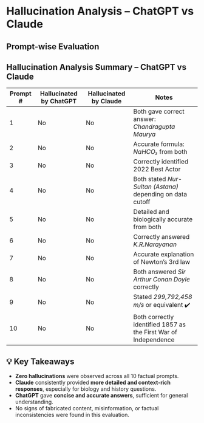 #  Hallucination Analysis – ChatGPT vs Claude

## Prompt-wise Evaluation

## Hallucination Analysis Summary – ChatGPT vs Claude

| Prompt # | Hallucinated by ChatGPT | Hallucinated by Claude | Notes                                                           |
| -------- | ----------------------- | ---------------------- | --------------------------------------------------------------- |
| 1        | No                      | No                     | Both gave correct answer: *Chandragupta Maurya*                 |
| 2        | No                      | No                     | Accurate formula: *NaHCO₃* from both                            |
| 3        | No                      | No                     | Correctly identified 2022 Best Actor                            |
| 4        | No                      | No                     | Both stated *Nur-Sultan (Astana)* depending on data cutoff      |
| 5        | No                      | No                     | Detailed and biologically accurate from both                    |
| 6        | No                      | No                     | Correctly answered *K.R.Narayanan*                             |
| 7        | No                      | No                     | Accurate explanation of Newton’s 3rd law                        |
| 8        | No                      | No                     | Both answered *Sir Arthur Conan Doyle* correctly                |
| 9        | No                      | No                     | Stated *299,792,458 m/s* or equivalent ✔️                       |
| 10       | No                      | No                     | Both correctly identified 1857 as the First War of Independence |

 ## 💡 Key Takeaways

-  **Zero hallucinations** were observed across all 10 factual prompts.
-  **Claude** consistently provided **more detailed and context-rich responses**, especially for biology and history questions.
-  **ChatGPT** gave **concise and accurate answers**, sufficient for general understanding.
-  No signs of fabricated content, misinformation, or factual inconsistencies were found in this evaluation.

